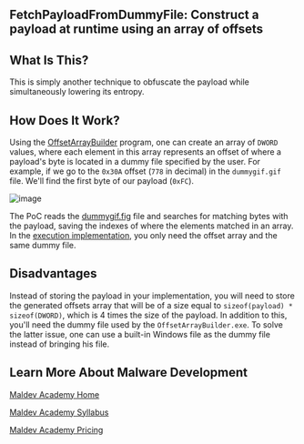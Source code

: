 ## FetchPayloadFromDummyFile: Construct a payload at runtime using an array of offsets

## What Is This?

This is simply another technique to obfuscate the payload while simultaneously lowering its entropy.

## How Does It Work?

Using the [OffsetArrayBuilder](https://github.com/NUL0x4C/FetchPayloadFromDummyFile/tree/main/OffsetArrayBuilder) program, one can create an array of `DWORD` values, where each element in this array represents an offset of where a payload's byte is located in a dummy file specified by the user. For example, if we go to the `0x30A` offset (`778` in decimal) in the `dummygif.gif` file. We'll find the first byte of our payload (`0xFC`).

![image](https://github.com/NUL0x4C/FetchPayloadFromDummyFile/assets/111295429/bb90a6a2-157b-4a04-b418-267d9d27a463)

The PoC reads the [dummygif.fig](https://github.com/NUL0x4C/FetchPayloadFromDummyFile/blob/main/dummygif.gif) file and searches for matching bytes with the payload, saving the indexes of where the elements matched in an array. In the [execution implementation](https://github.com/NUL0x4C/FetchPayloadFromDummyFile/blob/main/FetchPayloadFromDummyFile/main.c), you only need the offset array and the same dummy file. 

## Disadvantages

Instead of storing the payload in your implementation, you will need to store the generated offsets array that will be of a size equal to `sizeof(payload) * sizeof(DWORD)`, which is 4 times the size of the payload. In addition to this, you'll need the dummy file used by the `OffsetArrayBuilder.exe`. To solve the latter issue, one can use a built-in Windows file as the dummy file instead of bringing his file. 


## Learn More About Malware Development

[Maldev Academy Home](https://maldevacademy.com?ref=gh)
  
[Maldev Academy Syllabus](https://maldevacademy.com/syllabus?ref=gh)

[Maldev Academy Pricing](https://maldevacademy.com/pricing?ref=gh)
